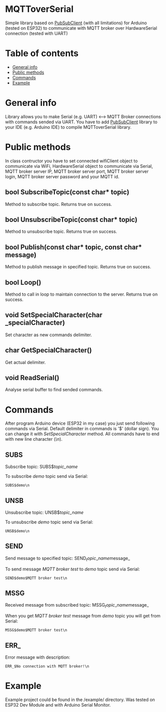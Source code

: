 # MQTToverSerial
Simple library based on [PubSubClient](https://github.com/knolleary/pubsubclient) (with all limitations) for Arduino (tested on ESP32) to communicate with MQTT broker over HardwareSerial connection (tested with UART)

# Table of contents
* [General info](#general-info)
* [Public methods](#public-methods)
* [Commands](#commands)
* [Example](#example)

# General info
Library allows you to make Serial (e.g. UART) <--> MQTT Broker connections with commands sended via UART. You have to add [PubSubClient](https://github.com/knolleary/pubsubclient) library to your IDE (e.g. Arduino IDE) to compile MQTToverSerial library.

# Public methods

In class contructor you have to set connected wifiClient object to communicate via WiFi, HardwareSerial object to communicate via Serial, MQTT broker server IP, MQTT broker server port, MQTT broker server login, MQTT broker server password and your MQTT id.

## bool SubscribeTopic(const char* topic)

Method to subscribe topic. Returns true on success.

## bool UnsubscribeTopic(const char* topic)

Method to unsubscribe topic. Returns true on success.

## bool Publish(const char* topic, const char* message)

Method to publish message in specified topic. Returns true on success.

## bool Loop()

Method to call in loop to maintain connection to the server. Returns true on success.

## void SetSpecialCharacter(char _specialCharacter)

Set character as new commands delimiter.

## char GetSpecialCharacter()

Get actual delimiter.

## void ReadSerial()

Analyse serial buffer to find sended commands.

# Commands

After program Arduino device (ESP32 in my case) you just send following commands via Serial. Default delimiter in commands is '$' (dollar sign). You can change it with _SetSpecialCharacter_ method. All commands have to end with new line character (_\n_).

## SUBS

Subscribe topic: SUBS$_topic\_name_

To subscribe _demo_ topic send via Serial:

`SUBS$demo\n`

## UNSB

Unsubscribe topic: UNSB$_topic\_name_

To unsubscribe _demo_ topic send via Serial:

`UNSB$demo\n`

## SEND

Send message to specified topic: SEND$_topic\_name$message_

To send message _MQTT broker test_ to _demo_ topic send via Serial:

`SEND$demo$MQTT broker test\n`

## MSSG

Received message from subscribed topic: MSSG$_topic\_name$message_

When you get _MQTT broker test_ message from _demo_ topic you will get from Serial:

`MSSG$demo$MQTT broker test\n`

## ERR_

Error message with description:

`ERR_$No connection with MQTT broker!\n`

# Example

Example project could be found in the /example/ directory. Was tested on ESP32 Dev Module and with Arduino Serial Monitor.
